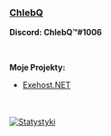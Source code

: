 ### [ChlebQ](https://chlebq.xyz)
**Discord: ChlebQ™#1006**

<br />

**Moje Projekty:**<br />
- [Exehost.NET](https://exehost.net)

<br />


<br />

<a href="https://github.com/anuraghazra/github-readme-stats">
  <img align="center" src="https://github-readme-stats.vercel.app/api?username=ChlbQ&show_icons=true&include_all_commits=true&bg_color=30,e96443,904e95&title_color=fff&text_color=fff?count_private=true" alt="Statystyki" />
</a>
